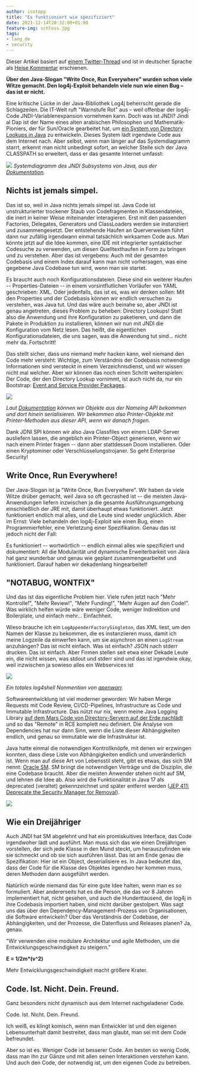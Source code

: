 ```yaml
---
author: isotopp
title: "Es funktioniert wie spezifiziert"
date: 2021-12-14T20:32:00+01:00
feature-img: schloss.jpg
tags:
- lang_de
- security
---
```


Dieser Artikel basiert auf
[einem Twitter-Thread](https://twitter.com/isotopp/status/1470668771962638339)
und ist in deutscher Sprache als
[Heise Kommentar](https://www.heise.de/meinung/Kommentar-zu-log4j-Es-funktioniert-wie-spezifiziert-6294476.html)
erschienen.

**Über den Java-Slogan "Write Once, Run Everywhere" wurden schon viele Witze gemacht.
Den log4j-Exploit behandeln viele nun wie einen Bug – das ist er nicht.**

Eine kritische Lücke in der Java-Bibliothek Log4j beherrscht gerade die Schlagzeilen.
Die IT-Welt ruft "Warnstufe Rot" aus – weil offenbar der log4j-Code JNDI-Variablenexpansion vornehmen kann.
Doch was ist JNDI?
Jindi al Dap ist der Name eines alten arabischen Philosophen und Mathematik-Pioniers, der für Sun/Oracle gearbeitet hat, um [ein System von Directory Lookups in Java](https://docs.oracle.com/javase/tutorial/jndi/overview/index.html) zu entwickeln.
Dieses System lädt irgendwie Code aus dem Internet nach.
Aber selbst, wenn man länger auf das Systemdiagramm starrt, erkennt man nicht unbedingt sofort, an welcher Stelle sich der Java CLASSPATH so erweitert, dass er das gesamte Internet umfasst:

![](https://blog.koehntopp.info/uploads/2021/12/spezifiziert1.png)
*Systemdiagramm des JNDI Subsystems von Java, aus der [Dokumentation](https://docs.oracle.com/javase/tutorial/jndi/overview/index.html).*

## Nichts ist jemals simpel.

Das ist so, weil in Java nichts jemals simpel ist.
Java Code ist unstrukturierter trockener Staub von Codefragmenten in Klassendateien, die inert in keiner Weise miteinander interagieren.
Erst mit den passenden Factories, Delegates, Generators und ClassLoaders werden sie instanziiert und zusammengesetzt.
Der entstehende Haufen an Querverweisen führt dann nur zufällig irgendwann einmal tatsächlich wirksamen Code aus. Man könnte jetzt auf die Idee kommen, eine IDE mit integrierter syntaktischer Codesuche zu verwenden, um diesen Quelltexthaufen in Form zu bringen und zu verstehen.
Aber das ist vergebens:
Auch mit der gesamten Codebasis und einem Index darauf kann man nicht vorhersagen, was eine gegebene Java Codebase tun wird, wenn man sie startet.

Es braucht auch noch Konfigurationsdateien.
Diese sind ein weiterer Haufen -- Properties-Dateien -- in einem vorsintflutlichen Vorläufer von YAML geschrieben: XML.
Oder jedenfalls, das ist es, was wir denken sollen:
Mit den Properties und der Codebasis können wir endlich versuchen zu verstehen, was Java tut.
Und das wäre auch beinahe so, aber JNDI ist genau angetreten, dieses Problem zu beheben:
Directory Lookups!
Statt also die Anwendung und ihre Konfiguration zu paketieren, und dann die Pakete in Produktion zu installieren, können wir nun mit JNDI die Konfiguration vom Netz lesen.
Das heißt, die eigentlichen Konfigurationsdateien, die uns sagen, was die Anwendung tut sind... nicht mehr da.
Fortschritt!

Das stellt sicher, dass uns niemand mehr hacken kann, weil niemand den Code mehr versteht:
Wichtige, zum Verständnis der Codebasis notwendige Informationen sind versteckt in einem Verzeichnisdienst, und wir wissen nicht mal welcher.
Aber wir können das noch einen Schritt weiterspielen:
Der Code, der den Directory Lookup vornimmt, ist auch nicht da, nur ein Bootstrap:
[Event and Service Provider Packages](https://docs.oracle.com/javase/tutorial/jndi/overview/event).

![](https://blog.koehntopp.info/uploads/2021/12/spezifiziert2.png)

*Laut [Dokumentation](https://docs.oracle.com/javase/tutorial/jndi/overview/event) können wir Objekte aus der Nameing API bekommen und dort hinein serialisieren. Wir bekommen also Printer-Objekte mit Printer-Methoden aus dieser API, wenn wir danach fragen.*

Dank JDNI SPI können wir also Java Classfiles von einem LDAP-Server ausliefern lassen, die angeblich ein Printer-Object generieren, wenn wir nach einem Printer fragen -- dann aber stattdessen Doom installieren.
Oder einen Kryptominer oder Verschlüsselungstrojaner.
So geht Enterprise Security!

## Write Once, Run Everywhere!

Der Java-Slogan ist ja "Write Once, Run Everywhere".
Wir haben da viele Witze drüber gemacht, weil Java so oft gecrashed ist -- die meisten Java-Anwendungen liefern inzwischen ja die gesamte Ausführungsumgebung einschließlich der JRE mit, damit überhaupt etwas funktioniert.
Jetzt funktioniert endlich mal alles, und die Leute sind wieder unglücklich.
Aber im Ernst: Viele behandeln den log4j-Exploit wie einen Bug, einen Programmierfehler, eine Verletzung einer Spezifikation.
Genau das ist jedoch nicht der Fall:

Es funktioniert -- wortwörtlich -- endlich einmal alles wie spezifiziert und dokumentiert:
All die Modularität und dynamische Erweiterbarkeit von Java hat ganz wunderbar und genau wie geplant zusammengearbeitet und funktioniert.
Darauf haben wir dekadenlang hingearbeitet!

## "NOTABUG, WONTFIX"

Und das ist das eigentliche Problem hier.
Viele rufen jetzt nach "Mehr Kontrolle!", "Mehr Review!", "Mehr Funding!", "Mehr Augen auf den Code!".
Was wirklich helfen würde wäre weniger Code, weniger Indirektion und Boilerplate, und einfach mehr... Einfachheit.

Wieso brauche ich ein `LogAppenderFactorySingleton`, das XML liest, um den Namen der Klasse zu bekommen, die es instanziieren muss, damit ich meine Logzeile da einwerfen kann, um sie asynchron an einen `LogStream` anzuhängen?
Das ist nicht einfach.
Was ist einfach?
JSON nach stderr drucken.
Das ist einfach.
Aber Firmen stellen seit etwa einer Dekade Leute ein, die nicht wissen, was stdout und stderr sind und das ist irgendwie okay, weil inzwischen ja sowieso alles ein Webservices ist

![](https://blog.koehntopp.info/uploads/2021/12/spezifiziert4.png)

*Ein totales log4shell Nonmention von [apenwarr](https://twitter.com/apenwarr/status/1469183890749558784).*

Softwareentwicklung ist viel moderner geworden:
Wir haben Merge Requests mit Code Review, CI/CD-Pipelines, Infrastructure as Code und Immutable Infrastructure.
Das nützt nur nix, wenn meine Java Logging Library [auf dem Mars Code von Directory-Servern auf der Erde nachlädt](https://twitter.com/TheASF/status/1400875147163279374) und so das "Remote" in RCE komplett neu definiert.
Die Analyse von Dependencies hat nur dann Sinn, wenn die Liste dieser Abhängigkeiten endlich, und genau so immutable wie die Infrastruktur ist.

Java hatte einmal die notwendigen Kontrollknöpfe, mit denen wir erzwingen konnten, dass diese Liste von Abhängigkeiten endlich und unveränderlich ist.
Wenn man auf diese Art von Lebensstil steht, gibt es etwas, das sich SM nennt: [Oracle SM](https://docs.oracle.com/javase/tutorial/essential/environment/security.htmlOracle).
SM bringt die notwendigen Verträge und die Disziplin, die eine Codebase braucht.
Aber die meisten Anwender stehen nicht auf SM, und lehnen die Idee ab.
Also wird die Funktionalität in Java 17 als deprecated (veraltet) gekennzeichnet und später entfernt werden ([JEP 411: Deprecate the Security Manager for Removal](https://openjdk.java.net/jeps/411)).

![](https://blog.koehntopp.info/uploads/2021/12/spezifiziert3.jpg)

## Wie ein Dreijähriger

Auch JNDI hat SM abgelehnt und hat ein promiskuitives Interface, das Code irgendwoher lädt und ausführt.
Man muss sich das wie einen Dreijährigen vorstellen, der sich jede Klasse in den Mund steckt, um herauszufinden wie sie schmeckt und ob sie sich ausführen lässt.
Das ist am Ende genau die Spezifikation:
Hier ist ein Object, deserialisiere es.
In Java bedeutet das, dass der Code für die Klasse des Objektes irgendwo her kommen muss, deren Methoden dann ausgeführt werden.

Natürlich würde niemand das für eine gute Idee halten, wenn man es so formuliert.
Aber andererseits hat es die Person, die das vor 8 Jahren implementiert hat, nicht gesehen, und auch die Hunderttausend, die log4j in ihre Codebasis importiert haben, sind nicht darüber gestolpert.
Was sagt uns das über den Dependency-Management-Prozess von Organisationen, die Software entwickeln?
Über das Verständnis der Codebase, der Abhängigkeiten, und der Prozesse, die Datenfluss und Releases planen?
Ja, genau.

"Wir verwenden eine modulare Architektur und agile Methoden, um die Entwicklungsgeschwindigkeit zu steigern."

**E = 1/2m\*(v^2)**

Mehr Entwicklungsgeschwindigkeit macht größere Krater.

## Code. Ist. Nicht. Dein. Freund.

Ganz besonders nicht dynamisch aus dem Internet nachgeladener Code.

Code. Ist. Nicht. Dein. Freund.

Ich weiß, es klingt komisch, wenn man Entwickler ist und den eigenen Lebensunterhalt damit bestreitet, dass man glaubt, man sei mit dem Code befreundet.

Aber so ist es.
Weniger Code ist besserer Code.
Am besten so wenig Code, dass man ihn zur Gänze und mit allen seinen Interaktionen verstehen kann.
Und auch den Code, der notwendig ist, um den eigenen Code zu betreiben.
